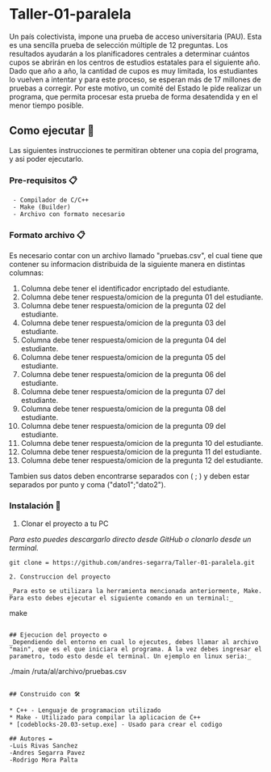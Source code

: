 # Taller-01-paralela

Un país colectivista, impone una prueba de acceso universitaria (PAU). Esta es una sencilla prueba de
selección múltiple de 12 preguntas. Los resultados ayudarán a los planificadores centrales a
determinar cuántos cupos se abrirán en los centros de estudios estatales para el siguiente año. Dado
que año a año, la cantidad de cupos es muy limitada, los estudiantes lo vuelven a intentar y para este
proceso, se esperan más de 17 millones de pruebas a corregir.
Por este motivo, un comité del Estado le pide realizar un programa, que permita procesar esta prueba
de forma desatendida y en el menor tiempo posible.

## Como ejecutar 🚀
Las siguientes instrucciones te permitiran obtener una copia del programa, y asi poder ejecutarlo.

### Pre-requisitos 📋
```
 - Compilador de C/C++
 - Make (Builder)
 - Archivo con formato necesario
```
### Formato archivo 📋
Es necesario contar con un archivo llamado "pruebas.csv", el cual tiene que contener su informacion distribuida de la siguiente manera en distintas columnas:

  1. Columna debe tener el identificador encriptado del estudiante.
  2. Columna debe tener respuesta/omicion de la pregunta 01 del estudiante.
  3. Columna debe tener respuesta/omicion de la pregunta 02 del estudiante.
  4. Columna debe tener respuesta/omicion de la pregunta 03 del estudiante.
  5. Columna debe tener respuesta/omicion de la pregunta 04 del estudiante.
  6. Columna debe tener respuesta/omicion de la pregunta 05 del estudiante.
  7. Columna debe tener respuesta/omicion de la pregunta 06 del estudiante.
  8. Columna debe tener respuesta/omicion de la pregunta 07 del estudiante.
  9. Columna debe tener respuesta/omicion de la pregunta 08 del estudiante.
  10. Columna debe tener respuesta/omicion de la pregunta 09 del estudiante.
  11. Columna debe tener respuesta/omicion de la pregunta 10 del estudiante.
  12. Columna debe tener respuesta/omicion de la pregunta 11 del estudiante.
  13. Columna debe tener respuesta/omicion de la pregunta 12 del estudiante.

Tambien sus datos deben encontrarse separados con  ( ; ) y deben estar separados por punto y coma ("dato1";"dato2").
### Instalación 🔧

1. Clonar el proyecto a tu PC

_Para esto puedes descargarlo directo desde GitHub o clonarlo desde un terminal._

```
git clone = https://github.com/andres-segarra/Taller-01-paralela.git

2. Construccion del proyecto

_Para esto se utilizara la herramienta mencionada anteriormente, Make. Para esto debes ejecutar el siguiente comando en un terminal:_

```
make
```

## Ejecucion del proyecto ⚙️
_Dependiendo del entorno en cual lo ejecutes, debes llamar al archivo "main", que es el que iniciara el programa. A la vez debes ingresar el parametro, todo esto desde el terminal. Un ejemplo en linux seria:_
```
./main /ruta/al/archivo/pruebas.csv
```

## Construido con 🛠️

* C++ - Lenguaje de programacion utilizado
* Make - Utilizado para compilar la aplicacion de C++
* [codeblocks-20.03-setup.exe] - Usado para crear el codigo

## Autores ✒️
-Luis Rivas Sanchez
-Andres Segarra Pavez
-Rodrigo Mora Palta
